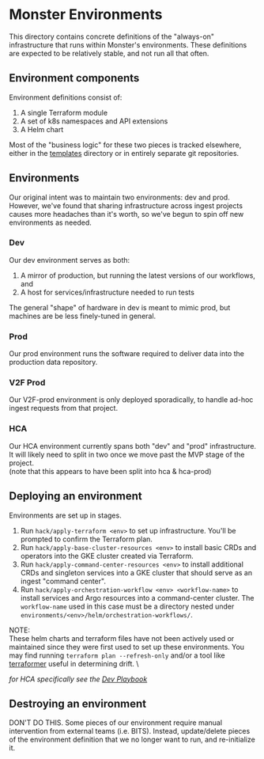 # Monster Environments
This directory contains concrete definitions of the "always-on" infrastructure
that runs within Monster's environments. These definitions are expected to be
relatively stable, and not run all that often.

## Environment components
Environment definitions consist of:
1. A single Terraform module
2. A set of k8s namespaces and API extensions
3. A Helm chart

Most of the "business logic" for these two pieces is tracked elsewhere, either in
the [templates](../templates) directory or in entirely separate git repositories.

## Environments
Our original intent was to maintain two environments: dev and prod. However, we've
found that sharing infrastructure across ingest projects causes more headaches than
it's worth, so we've begun to spin off new environments as needed.

### Dev
Our dev environment serves as both:
1. A mirror of production, but running the latest versions of our workflows, and
2. A host for services/infrastructure needed to run tests

The general "shape" of hardware in dev is meant to mimic prod, but machines are
be less finely-tuned in general.

### Prod
Our prod environment runs the software required to deliver data into the
production data repository.

### V2F Prod
Our V2F-prod environment is only deployed sporadically, to handle ad-hoc ingest requests
from that project.

### HCA
Our HCA environment currently spans both "dev" and "prod" infrastructure. It will likely
need to split in two once we move past the MVP stage of the project.\
(note that this appears to have been split into hca & hca-prod)

## Deploying an environment
Environments are set up in stages.
1. Run `hack/apply-terraform <env>` to set up infrastructure. You'll be prompted to
   confirm the Terraform plan.
2. Run `hack/apply-base-cluster-resources <env>` to install basic CRDs and operators into
   the GKE cluster created via Terraform.
3. Run `hack/apply-command-center-resources <env>` to install additional CRDs and singleton
   services into a GKE cluster that should serve as an ingest "command center".
4. Run `hack/apply-orchestration-workflow <env> <workflow-name>` to install services and Argo
   resources into a command-center cluster. The `workflow-name` used in this case must be a
   directory nested under `environments/<env>/helm/orchestration-workflows/`.

NOTE:\
These helm charts and terraform files have not been actively used or maintained since they were first used to set up these environments. You may find running `terraform plan --refresh-only` and/or a tool like [terraformer](https://github.com/GoogleCloudPlatform/terraformer) useful in determining drift. \

_for HCA specifically see the [Dev Playbook](https://docs.google.com/document/d/1b03-YphH6Uac5huBopLYTYjzgDAlwS6qf-orMqaph64/edit)_

## Destroying an environment
DON'T DO THIS. Some pieces of our environment require manual intervention from external
teams (i.e. BITS). Instead, update/delete pieces of the environment definition that
we no longer want to run, and re-initialize it.
